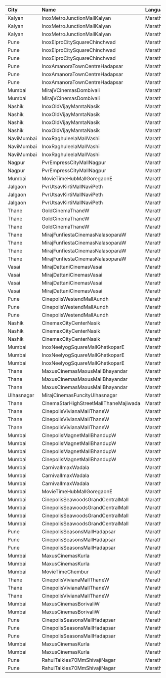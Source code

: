 | City       | Name                                  | Language |  Time | Type            | Price | Capacity | Booked |
| :--------- | :------------------------------------ | :------- | ----: | :-------------- | ----: | -------: | -----: |
| Kalyan     | InoxMetroJunctionMallKalyan           | Marathi  | 10:00 | Execuitve       |  112₹ |       19 |      0 |
| Kalyan     | InoxMetroJunctionMallKalyan           | Marathi  | 10:00 | Premier         |  112₹ |       82 |      0 |
| Kalyan     | InoxMetroJunctionMallKalyan           | Marathi  | 10:00 | Silver          |  112₹ |       38 |      0 |
| Pune       | InoxElproCitySquareChinchwad          | Marathi  | 10:10 | Club            |  130₹ |       24 |      0 |
| Pune       | InoxElproCitySquareChinchwad          | Marathi  | 10:10 | Executive       |  130₹ |       13 |      0 |
| Pune       | InoxElproCitySquareChinchwad          | Marathi  | 10:10 | Royale          |  150₹ |       18 |      0 |
| Pune       | InoxAmanoraTownCentreHadapsar         | Marathi  | 10:10 | Club            |  112₹ |      161 |     90 |
| Pune       | InoxAmanoraTownCentreHadapsar         | Marathi  | 10:10 | Executive       |  112₹ |       42 |     21 |
| Pune       | InoxAmanoraTownCentreHadapsar         | Marathi  | 10:10 | Royale          |  190₹ |       12 |      9 |
| Mumbai     | MirajVCinemasDombivali                | Marathi  | 10:15 | Silver          |   90₹ |       14 |      0 |
| Mumbai     | MirajVCinemasDombivali                | Marathi  | 10:15 | Gold            |  110₹ |       66 |      5 |
| Nashik     | InoxOldVijayMamtaNasik                | Marathi  | 10:30 | Executive       |   90₹ |       30 |      0 |
| Nashik     | InoxOldVijayMamtaNasik                | Marathi  | 10:30 | Gold            |  150₹ |       13 |      0 |
| Nashik     | InoxOldVijayMamtaNasik                | Marathi  | 10:30 | Platinum        |  112₹ |        5 |      0 |
| Nashik     | InoxOldVijayMamtaNasik                | Marathi  | 10:30 | Silver          |  112₹ |      115 |      0 |
| NaviMumbai | InoxRaghuleelaMallVashi               | Marathi  | 11:00 | Executive       |  112₹ |       11 |      0 |
| NaviMumbai | InoxRaghuleelaMallVashi               | Marathi  | 11:00 | Premier         |  112₹ |       26 |      0 |
| NaviMumbai | InoxRaghuleelaMallVashi               | Marathi  | 11:00 | Silver          |  112₹ |        3 |      0 |
| Nagpur     | PvrEmpressCityMallNagpur              | Marathi  | 11:15 | Classic         |  160₹ |       28 |      0 |
| Nagpur     | PvrEmpressCityMallNagpur              | Marathi  | 11:15 | Prime           |  190₹ |       83 |      0 |
| Mumbai     | MovieTimeHubMallGoregaonE             | Marathi  | 12:00 | Mhraja          |  130₹ |       22 |     22 |
| Jalgaon    | PvrUtsavKirtiMallNaviPeth             | Marathi  | 12:30 | Mmclassic       |  110₹ |       51 |     25 |
| Jalgaon    | PvrUtsavKirtiMallNaviPeth             | Marathi  | 12:30 | MmclassicPlus   |  110₹ |      120 |     60 |
| Jalgaon    | PvrUtsavKirtiMallNaviPeth             | Marathi  | 12:30 | Mmprime         |  110₹ |       55 |     29 |
| Thane      | GoldCinemaThaneW                      | Marathi  | 12:30 | Box             |  250₹ |       22 |     11 |
| Thane      | GoldCinemaThaneW                      | Marathi  | 12:30 | Gold            |  112₹ |      253 |    130 |
| Thane      | GoldCinemaThaneW                      | Marathi  | 12:30 | Silver          |  112₹ |       42 |     21 |
| Thane      | MirajFunfiestaCinemasNalasoparaW      | Marathi  | 12:45 | Silver          |  180₹ |       27 |      0 |
| Thane      | MirajFunfiestaCinemasNalasoparaW      | Marathi  | 12:45 | Gold            |  200₹ |       40 |      0 |
| Thane      | MirajFunfiestaCinemasNalasoparaW      | Marathi  | 12:45 | Platinum        |  200₹ |       40 |      9 |
| Thane      | MirajFunfiestaCinemasNalasoparaW      | Marathi  | 12:45 | Vip             |  250₹ |       11 |     11 |
| Vasai      | MirajDattaniCinemasVasai              | Marathi  | 12:45 | Silver          |  150₹ |       95 |      0 |
| Vasai      | MirajDattaniCinemasVasai              | Marathi  | 12:45 | Bronze          |  150₹ |       16 |      0 |
| Vasai      | MirajDattaniCinemasVasai              | Marathi  | 12:45 | Gold            |  150₹ |        8 |      0 |
| Vasai      | MirajDattaniCinemasVasai              | Marathi  | 12:45 | Platinum        |  250₹ |        6 |      0 |
| Pune       | CinepolisWestendMallAundh             | Marathi  | 13:00 | Executive       |  200₹ |       38 |      0 |
| Pune       | CinepolisWestendMallAundh             | Marathi  | 13:00 | Premium         |  200₹ |       25 |      2 |
| Pune       | CinepolisWestendMallAundh             | Marathi  | 13:00 | Normal          |  200₹ |       11 |      0 |
| Nashik     | CinemaxCityCenterNasik                | Marathi  | 13:15 | Mmrecliner      |  310₹ |        9 |      0 |
| Nashik     | CinemaxCityCenterNasik                | Marathi  | 13:15 | Mmprime         |  150₹ |       69 |      4 |
| Nashik     | CinemaxCityCenterNasik                | Marathi  | 13:15 | Mmclassic       |  110₹ |       17 |      0 |
| Mumbai     | InoxNeelyogSquareMallGhatkoparE       | Marathi  | 13:30 | Executive       |  140₹ |       19 |      0 |
| Mumbai     | InoxNeelyogSquareMallGhatkoparE       | Marathi  | 13:30 | Premier         |  140₹ |       75 |      0 |
| Mumbai     | InoxNeelyogSquareMallGhatkoparE       | Marathi  | 13:30 | Silver          |  140₹ |       65 |      0 |
| Thane      | MaxusCinemasMaxusMallBhayandar        | Marathi  | 13:45 | Sofa            |  199₹ |      100 |      0 |
| Thane      | MaxusCinemasMaxusMallBhayandar        | Marathi  | 13:45 | PremiumPlus     |  149₹ |      100 |      0 |
| Thane      | MaxusCinemasMaxusMallBhayandar        | Marathi  | 13:45 | Premium         |  112₹ |      100 |      0 |
| Ulhasnagar | MirajCinemasFuncityUlhasnagar         | Marathi  | 14:30 | Special         |  150₹ |       70 |     39 |
| Thane      | CinemaStarHighStreetMallThaneMajiwada | Marathi  | 15:05 | Normal          |  130₹ |      110 |      5 |
| Thane      | CinepolisVivianaMallThaneW            | Marathi  | 15:05 | Normal          |  180₹ |       25 |     15 |
| Thane      | CinepolisVivianaMallThaneW            | Marathi  | 15:05 | Executive       |  200₹ |       97 |     60 |
| Thane      | CinepolisVivianaMallThaneW            | Marathi  | 15:05 | Premium         |  220₹ |       43 |     23 |
| Mumbai     | CinepolisMagnetMallBhandupW           | Marathi  | 15:15 | Premium         |  111₹ |       28 |     28 |
| Mumbai     | CinepolisMagnetMallBhandupW           | Marathi  | 15:15 | Vip             |  200₹ |       12 |      7 |
| Mumbai     | CinepolisMagnetMallBhandupW           | Marathi  | 15:15 | Executive       |  111₹ |       17 |     16 |
| Mumbai     | CinepolisMagnetMallBhandupW           | Marathi  | 15:15 | Normal          |  111₹ |       15 |      5 |
| Mumbai     | CarnivalImaxWadala                    | Marathi  | 16:30 | GoldOffline     |  110₹ |       84 |     42 |
| Mumbai     | CarnivalImaxWadala                    | Marathi  | 16:30 | PlatinumOffline |  110₹ |      220 |    124 |
| Mumbai     | CarnivalImaxWadala                    | Marathi  | 16:30 | PremiumOffline  |  140₹ |       53 |     38 |
| Mumbai     | MovieTimeHubMallGoregaonE             | Marathi  | 17:00 | Gold            |  160₹ |       98 |     51 |
| Mumbai     | CinepolisSeawoodsGrandCentralMall     | Marathi  | 17:50 | Normal          |  150₹ |       16 |      0 |
| Mumbai     | CinepolisSeawoodsGrandCentralMall     | Marathi  | 17:50 | Executive       |  170₹ |       45 |      0 |
| Mumbai     | CinepolisSeawoodsGrandCentralMall     | Marathi  | 17:50 | Premium         |  190₹ |       40 |      0 |
| Mumbai     | CinepolisSeawoodsGrandCentralMall     | Marathi  | 17:50 | Vip             |  280₹ |        7 |      0 |
| Pune       | CinepolisSeasonsMallHadapsar          | Marathi  | 17:50 | Normal          |  200₹ |       11 |      0 |
| Pune       | CinepolisSeasonsMallHadapsar          | Marathi  | 17:50 | Executive       |  200₹ |       34 |      5 |
| Pune       | CinepolisSeasonsMallHadapsar          | Marathi  | 17:50 | Premium         |  220₹ |       20 |      9 |
| Mumbai     | MaxusCinemasKurla                     | Marathi  | 18:00 | Sofa            |  180₹ |      100 |      0 |
| Mumbai     | MaxusCinemasKurla                     | Marathi  | 18:00 | Premium         |  150₹ |      100 |      0 |
| Mumbai     | MovieTimeChembur                      | Marathi  | 19:30 | Silver          |  150₹ |       46 |     29 |
| Thane      | CinepolisVivianaMallThaneW            | Marathi  | 19:40 | Normal          |  180₹ |       25 |     15 |
| Thane      | CinepolisVivianaMallThaneW            | Marathi  | 19:40 | Executive       |  200₹ |       97 |     60 |
| Thane      | CinepolisVivianaMallThaneW            | Marathi  | 19:40 | Premium         |  220₹ |       43 |     23 |
| Mumbai     | MaxusCinemasBorivaliW                 | Marathi  | 20:00 | Couple          |  249₹ |      100 |      0 |
| Mumbai     | MaxusCinemasBorivaliW                 | Marathi  | 20:00 | Recliner        |  249₹ |      100 |      0 |
| Pune       | CinepolisSeasonsMallHadapsar          | Marathi  | 20:20 | Normal          |  200₹ |       11 |      0 |
| Pune       | CinepolisSeasonsMallHadapsar          | Marathi  | 20:20 | Executive       |  200₹ |       34 |     15 |
| Pune       | CinepolisSeasonsMallHadapsar          | Marathi  | 20:20 | Premium         |  220₹ |       20 |      4 |
| Mumbai     | MaxusCinemasKurla                     | Marathi  | 21:00 | Sofa            |  180₹ |      100 |      0 |
| Mumbai     | MaxusCinemasKurla                     | Marathi  | 21:00 | Premium         |  150₹ |      100 |      0 |
| Pune       | RahulTalkies70MmShivajiNagar          | Marathi  | 22:30 | GoldClass       |  100₹ |      226 |      0 |
| Pune       | RahulTalkies70MmShivajiNagar          | Marathi  | 22:30 | SilverClass     |  100₹ |      120 |      0 |